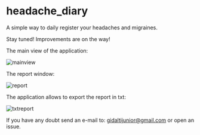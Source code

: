 # headache_diary
A simple way to daily register your headaches and migraines.

Stay tuned! Improvements are on the way!

The main view of the application:

![mainview](https://i.imgur.com/9AGn9bK.png)

The report window:

![report](https://i.imgur.com/p4FkC52.png)

The application allows to export the report in txt:

![txtreport](https://i.imgur.com/2na5rWe.png)

If you have any doubt send an e-mail to: gidaltijunior@gmail.com or open an issue.